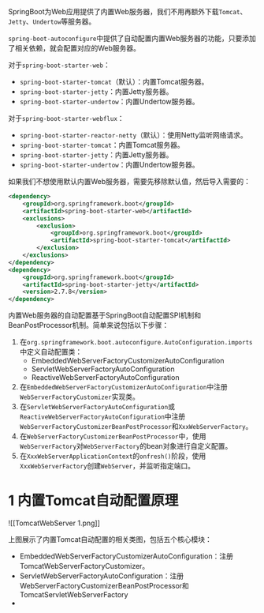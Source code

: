 SpringBoot为Web应用提供了内置Web服务器，我们不用再额外下载`Tomcat`、`Jetty`、`Undertow`等服务器。

`spring-boot-autoconfigure`中提供了自动配置内置Web服务器的功能，只要添加了相关依赖，就会配置对应的Web服务器。

对于`spring-boot-starter-web`：
- `spring-boot-starter-tomcat`（默认）：内置Tomcat服务器。
- `spring-boot-starter-jetty`：内置Jetty服务器。
- `spring-boot-starter-undertow`：内置Undertow服务器。

对于`spring-boot-starter-webflux`：
- `spring-boot-starter-reactor-netty`（默认）：使用Netty监听网络请求。
- `spring-boot-starter-tomcat`：内置Tomcat服务器。
- `spring-boot-starter-jetty`：内置Jetty服务器。
- `spring-boot-starter-undertow`：内置Undertow服务器。

如果我们不想使用默认内置Web服务器，需要先移除默认值，然后导入需要的：
```xml
<dependency>  
    <groupId>org.springframework.boot</groupId>  
    <artifactId>spring-boot-starter-web</artifactId>  
    <exclusions>  
        <exclusion>  
            <groupId>org.springframework.boot</groupId>  
            <artifactId>spring-boot-starter-tomcat</artifactId>  
        </exclusion>  
    </exclusions>  
</dependency>  
<dependency>  
    <groupId>org.springframework.boot</groupId>  
    <artifactId>spring-boot-starter-jetty</artifactId>  
    <version>2.7.8</version>  
</dependency>
```

内置Web服务器的自动配置基于SpringBoot自动配置SPI机制和BeanPostProcessor机制。简单来说包括以下步骤：
1. 在`org.springframework.boot.autoconfigure.AutoConfiguration.imports`中定义自动配置类：
	- EmbeddedWebServerFactoryCustomizerAutoConfiguration
	- ServletWebServerFactoryAutoConfiguration
	- ReactiveWebServerFactoryAutoConfiguration
2. 在`EmbeddedWebServerFactoryCustomizerAutoConfiguration`中注册`WebServerFactoryCustomizer`实现类。
3. 在`ServletWebServerFactoryAutoConfiguration`或`ReactiveWebServerFactoryAutoConfiguration`中注册`WebServerFactoryCustomizerBeanPostProcessor`和`XxxWebServerFactory`。
4. 在`WebServerFactoryCustomizerBeanPostProcessor`中，使用`WebServerFactory`对`WebServerFactory`的bean对象进行自定义配置。
5. 在`XxxWebServerApplicationContext`的`onfresh()`阶段，使用`XxxWebServerFactory`创建`WebServer`，并监听指定端口。

# 1 内置Tomcat自动配置原理
![[TomcatWebServer 1.png]]

上图展示了内置Tomcat自动配置的相关类图，包括五个核心模块：
- EmbeddedWebServerFactoryCustomizerAutoConfiguration：注册TomcatWebServerFactoryCustomizer。
- ServletWebServerFactoryAutoConfiguration：注册WebServerFactoryCustomizerBeanPostProcessor和TomcatServletWebServerFactory
- 